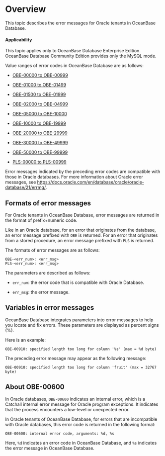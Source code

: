 # Overview

This topic describes the error messages for Oracle tenants in OceanBase Database.

  <main id="notice" >
    <h4>Applicability</h4>
    <p>This topic applies only to OceanBase Database Enterprise Edition. OceanBase Database Community Edition provides only the MySQL mode. </p>
  </main>

Value ranges of error codes in OceanBase Database are as follows:

* [OBE-00000 to OBE-00999](200.obe-00000-to-obe-00999-of-oracle-mode.md)

* [OBE-01000 to OBE-01499](300.obe-01000-to-obe-01499-of-oracle-mode.md)

* [OBE-01500 to OBE-01999](400.obe-01500-to-obe-01999-of-oracle-mode.md)

* [OBE-02000 to OBE-04999](500.obe-02000-to-obe-04999-of-oracle-mode.md)

* [OBE-05000 to OBE-10000](600.obe-05000-to-obe-10000-of-oracle-mode.md)

* [OBE-10000 to OBE-19999](700.obe-10000-to-obe-19999-of-oracle-mode.md)

* [OBE-20000 to OBE-29999](800.obe-20000-to-obe-29999-of-oracle-mode.md)

* [OBE-30000 to OBE-49999](900.obe-30000-to-obe-49999-of-oracle-mode.md)

* [OBE-50000 to OBE-99999](1000.obe-50000-to-obe-99999-of-oracle-mode.md)

* [PLS-00000 to PLS-00999](/1100.pls-00000-to-pls-00999-of-oracle-mode.md)

Error messages indicated by the preceding error codes are compatible with those in Oracle databases. For more information about Oracle error messages, see <https://docs.oracle.com/en/database/oracle/oracle-database/21/errmg/>.

## Formats of error messages

For Oracle tenants in OceanBase Database, error messages are returned in the format of prefix+numeric code.

Like in an Oracle database, for an error that originates from the database, an error message prefixed with `OBE` is returned. For an error that originates from a stored procedure, an error message prefixed with `PLS` is returned.

The formats of error messages are as follows:

```unknow
OBE-<err_num>: <err_msg>
PLS-<err_num>: <err_msg>
```

The parameters are described as follows:

* `err_num`: the error code that is compatible with Oracle Database.

* `err_msg`: the error message.

## Variables in error messages

OceanBase Database integrates parameters into error messages to help you locate and fix errors. These parameters are displayed as percent signs (%).

Here is an example:

```unknow
OBE-00910: specified length too long for column '%s' (max = %d byte)
```

The preceding error message may appear as the following message:

```unknow
OBE-00910: specified length too long for column 'fruit' (max = 32767 byte)
```

## About OBE-00600

In Oracle databases, `OBE-00600` indicates an internal error, which is a Catchall internal error message for Oracle program exceptions. It indicates that the process encounters a low-level or unexpected error.

In Oracle tenants of OceanBase Database, for errors that are incompatible with Oracle databases, this error code is returned in the following format:

```unknow
OBE-00600: internal error code, arguments: %d, %s
```

Here, `%d` indicates an error code in OceanBase Database, and `%s` indicates the error message in OceanBase Database.
